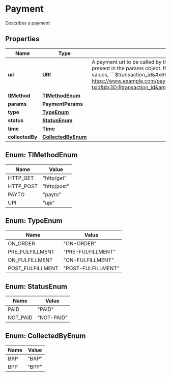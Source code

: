 

# Payment

Describes a payment

## Properties

| Name | Type | Description | Notes |
|------------ | ------------- | ------------- | -------------|
|**uri** | **URI** | A payment uri to be called by the Buyer App. If empty, then the payment is to be done offline. The details of payment should be present in the params object. If &#x60;&#x60;&#x60;tl_method&#x60;&#x60;&#x60; &#x3D; http/get, then the payment details will be sent as url params. Two url param values, &#x60;&#x60;&#x60;$transaction_id&#x60;&#x60;&#x60; and &#x60;&#x60;&#x60;$amount&#x60;&#x60;&#x60; are mandatory. And example url would be : https://www.example.com/pay?txid&#x3D;$transaction_id&amp;amount&#x3D;$amount&amp;vpa&#x3D;upiid&amp;payee&#x3D;shopez&amp;billno&#x3D;1234 |  [optional] |
|**tlMethod** | [**TlMethodEnum**](#TlMethodEnum) |  |  [optional] |
|**params** | **PaymentParams** |  |  [optional] |
|**type** | [**TypeEnum**](#TypeEnum) |  |  [optional] |
|**status** | [**StatusEnum**](#StatusEnum) |  |  [optional] |
|**time** | [**Time**](Time.md) |  |  [optional] |
|**collectedBy** | [**CollectedByEnum**](#CollectedByEnum) |  |  [optional] |



## Enum: TlMethodEnum

| Name | Value |
|---- | -----|
| HTTP_GET | &quot;http/get&quot; |
| HTTP_POST | &quot;http/post&quot; |
| PAYTO | &quot;payto&quot; |
| UPI | &quot;upi&quot; |



## Enum: TypeEnum

| Name | Value |
|---- | -----|
| ON_ORDER | &quot;ON-ORDER&quot; |
| PRE_FULFILLMENT | &quot;PRE-FULFILLMENT&quot; |
| ON_FULFILLMENT | &quot;ON-FULFILLMENT&quot; |
| POST_FULFILLMENT | &quot;POST-FULFILLMENT&quot; |



## Enum: StatusEnum

| Name | Value |
|---- | -----|
| PAID | &quot;PAID&quot; |
| NOT_PAID | &quot;NOT-PAID&quot; |



## Enum: CollectedByEnum

| Name | Value |
|---- | -----|
| BAP | &quot;BAP&quot; |
| BPP | &quot;BPP&quot; |



